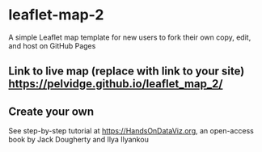 # leaflet-map-2
A simple Leaflet map template for new users to fork their own copy, edit, and host on GitHub Pages

## Link to live map (replace with link to your site) https://pelvidge.github.io/leaflet_map_2/
     
## Create your own
See step-by-step tutorial at https://HandsOnDataViz.org, an open-access book by Jack Dougherty and Ilya Ilyankou
